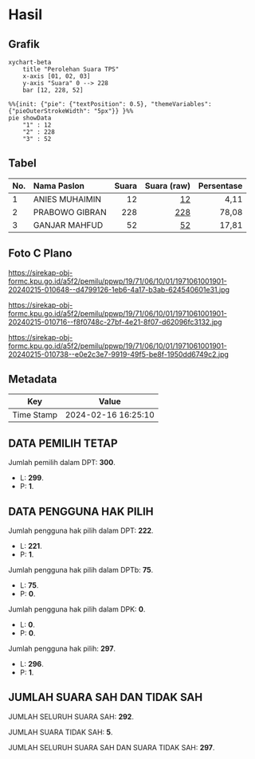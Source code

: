 # Hasil

## Grafik

```mermaid
xychart-beta
    title "Perolehan Suara TPS"
    x-axis [01, 02, 03]
    y-axis "Suara" 0 --> 228
    bar [12, 228, 52]
```

```mermaid
%%{init: {"pie": {"textPosition": 0.5}, "themeVariables": {"pieOuterStrokeWidth": "5px"}} }%%
pie showData
    "1" : 12
    "2" : 228
    "3" : 52
```

## Tabel

| No. | Nama Paslon    | Suara | Suara (raw) | Persentase |
|:--- |:-------------- | -----:| -----------:| ----------:|
| 1   | ANIES MUHAIMIN | 12    | [12][p-1]   | 4,11       |
| 2   | PRABOWO GIBRAN | 228   | [228][p-2]  | 78,08      |
| 3   | GANJAR MAHFUD  | 52    | [52][p-3]   | 17,81      |


[p-1]: https://github.com/gigit-pemilu/pemilu-2024-19-kepulauan-bangka-belitung/blob/main/pilpres/hitung-suara/sub/19-kepulauan-bangka-belitung/sub/71-kota-pangkal-pinang/sub/06-gabek/sub/1001-selindung/sub/901-tps/sub/paslon-1.txt
[p-2]: https://github.com/gigit-pemilu/pemilu-2024-19-kepulauan-bangka-belitung/blob/main/pilpres/hitung-suara/sub/19-kepulauan-bangka-belitung/sub/71-kota-pangkal-pinang/sub/06-gabek/sub/1001-selindung/sub/901-tps/sub/paslon-2.txt
[p-3]: https://github.com/gigit-pemilu/pemilu-2024-19-kepulauan-bangka-belitung/blob/main/pilpres/hitung-suara/sub/19-kepulauan-bangka-belitung/sub/71-kota-pangkal-pinang/sub/06-gabek/sub/1001-selindung/sub/901-tps/sub/paslon-3.txt

## Foto C Plano

https://sirekap-obj-formc.kpu.go.id/a5f2/pemilu/ppwp/19/71/06/10/01/1971061001901-20240215-010648--d4799126-1eb6-4a17-b3ab-624540601e31.jpg

https://sirekap-obj-formc.kpu.go.id/a5f2/pemilu/ppwp/19/71/06/10/01/1971061001901-20240215-010716--f8f0748c-27bf-4e21-8f07-d62096fc3132.jpg

https://sirekap-obj-formc.kpu.go.id/a5f2/pemilu/ppwp/19/71/06/10/01/1971061001901-20240215-010738--e0e2c3e7-9919-49f5-be8f-1950dd6749c2.jpg


## Metadata

| Key        | Value               |
| ---------- | ------------------- |
| Time Stamp | 2024-02-16 16:25:10 |


## DATA PEMILIH TETAP

Jumlah pemilih dalam DPT: **300**.
 * L: **299**.
 * P: **1**.

## DATA PENGGUNA HAK PILIH

Jumlah pengguna hak pilih dalam DPT: **222**.
 * L: **221**.
 * P: **1**.

Jumlah pengguna hak pilih dalam DPTb: **75**.
 * L: **75**.
 * P: **0**.

Jumlah pengguna hak pilih dalam DPK: **0**.
 * L: **0**.
 * P: **0**.

Jumlah pengguna hak pilih: **297**.
 * L: **296**.
 * P: **1**.

## JUMLAH SUARA SAH DAN TIDAK SAH

JUMLAH SELURUH SUARA SAH: **292**.

JUMLAH SUARA TIDAK SAH: **5**.

JUMLAH SELURUH SUARA SAH DAN SUARA TIDAK SAH: **297**.


